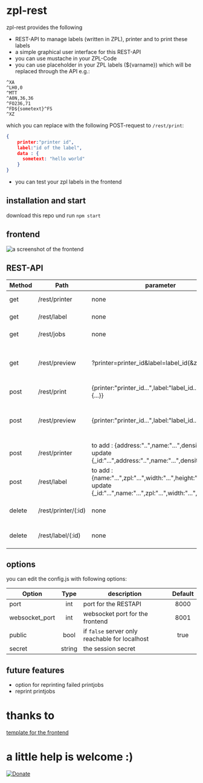 # zpl-rest
zpl-rest provides the following
- REST-API to manage labels (written in ZPL), printer and to print these labels
- a simple graphical user interface for this REST-API
- you can use mustache in your ZPL-Code
- you can use placeholder in your ZPL labels (${varname}) which will be replaced through the API e.g.:
```ZPL
^XA
^LH0,0
^MTT
^A0N,36,36
^FO236,71
^FD${sometext}^FS
^XZ
```

which you can replace with the following POST-request to `/rest/print`:
```JSON
{
    printer:"printer id",
    label:"id of the label",
    data : {
      sometext: "hello world"
    }
}
```
- you can test your zpl labels in the frontend

## installation and start

download this repo und run `npm start`

## frontend
![a screenshot of the frontend](https://github.com/mrothenbuecher/zpl-rest/raw/master/img/screenshot.png "screenshot")

## REST-API

| Method              | Path                | parameter                                                                                                                     | description                                                                                 |
| ------------------- | ------------------- | ----------------------------------------------------------------------------------------------------------------------------- | ------------------------------------------------------------------------------------------- |
| get                 | /rest/printer       | none                                                                                                                          | list of all printers                                                                        |
| get                 | /rest/label         | none                                                                                                                          | list of all labels                                                                          |
| get                 | /rest/jobs          | none                                                                                                                          | list of all printjobs                                                                       |
| get                 | /rest/preview       | ?printer=printer_id&label=label_id(&zpl=...)                                                                                  | generates a preview of the label using [this service](http://labelary.com/service.html#node)|
| post                | /rest/print         | {printer:"printer_id...",label:"label_id...", data: {...}}                                                                    | actual print                                                                                |
| post                | /rest/preview       | {printer:"printer_id...",label:"label_id..."}                                                                                 | generates a preview of the label using [this service](http://labelary.com/service.html#node)|
| post                | /rest/printer       | to add : {address:"..",name:"...",density:"..."} for update {_id:"...",address:"..",name:"...",density:"..."}                 | add or update a printer                                                                     |
| post                | /rest/label         | to add : {name:"...",zpl:"...",width:"...",height:"..."} for update {_id:"...",name:"...",zpl:"...",width:"...",height:"..."} | add or update a label                                                                       |
| delete              | /rest/printer/(:id) | none                                                                                                                          | removes a printer with the given id                                                         |
| delete              | /rest/label/(:id)   | none                                                                                                                          | removes a label with the given id                                                           |

## options
you can edit the config.js with following options:

| Option              | Type          | description                                    |  Default  |
| ------------------- |:-------------:| ---------------------------------------------- | :-------: |
| port                | int           | port for the RESTAPI                           |    8000   |
| websocket_port      | int           | websocket port for the frontend                |    8001   |
| public              | bool          | if `false` server only reachable for localhost |     true  |
| secret              | string        | the session secret                             |           |

## future features
- option for reprinting failed printjobs
- reprint printjobs

# thanks to
[template for the frontend](https://startbootstrap.com/themes/sb-admin-2/)

# a little help is welcome :)
[![Donate](https://img.shields.io/badge/Donate-PayPal-green.svg)](https://www.paypal.com/cgi-bin/webscr?cmd=_s-xclick&hosted_button_id=KNC9P27TLHGDE&source=url)
